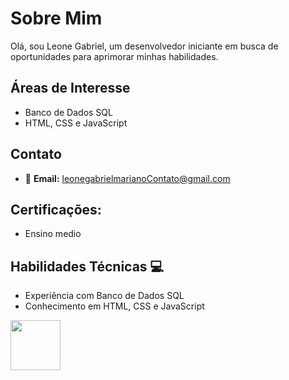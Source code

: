 # Sobre Mim

Olá, sou Leone Gabriel, um desenvolvedor iniciante em busca de oportunidades para aprimorar minhas habilidades.

## Áreas de Interesse

- Banco de Dados SQL
- HTML, CSS e JavaScript

## Contato

- &#x1F4E7; **Email:** leonegabrielmarianoContato@gmail.com

## Certificações:
- Ensino medio 

## Habilidades Técnicas 💻

- Experiência com Banco de Dados SQL
- Conhecimento em HTML, CSS e JavaScript

<img style="height: 80px; width: 80px;" src="https://cdn-icons-png.flaticon.com/128/5968/5968292.png" alt="">





  

